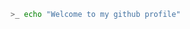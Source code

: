 ```bash
>_ echo "Welcome to my github profile"
```
<!---
iFrethz/iFrethz is a ✨ special ✨ repository because its `README.md` (this file) appears on your GitHub profile.
You can click the Preview link to take a look at your changes.
--->
